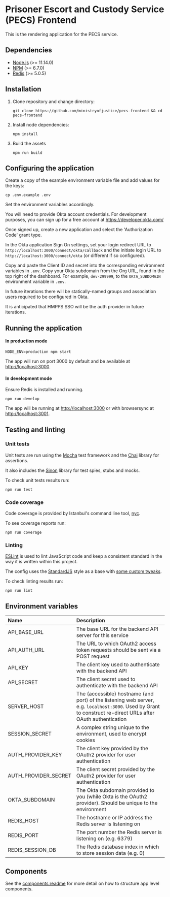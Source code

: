 # Prisoner Escort and Custody Service (PECS) Frontend

This is the rendering application for the PECS service.

## Dependencies

- [Node.js](https://nodejs.org/en/) (>= 11.14.0)
- [NPM](https://www.npmjs.com/) (>= 6.7.0)
- [Redis](https://redis.io/) (>= 5.0.5)

## Installation

1. Clone repository and change directory:

   ```
   git clone https://github.com/ministryofjustice/pecs-frontend && cd pecs-frontend
   ```

1. Install node dependencies:

   ```
   npm install
   ```

1. Build the assets

    ```
    npm run build
    ```

## Configuring the application

Create a copy of the example environment variable file and add values for the keys:

   ```
   cp .env.example .env
   ```

Set the environment variables accordingly.

You will need to provide Okta account credentials. For development purposes, you can sign up for a free account at https://developer.okta.com/

Once signed up, create a new application and select the 'Authorization Code' grant type.

In the Okta application Sign On settings, set your login redirect URL to `http://localhost:3000/connect/okta/callback` and the initiate login URL to `http://localhost:3000/connect/okta` (or different if so configured).

Copy and paste the Client ID and secret into the corresponding environment variables in `.env`. Copy your Okta subdomain from the Org URL, found in the top right of the dashboard. For example, `dev-299999`, to the `OKTA_SUBDOMAIN` environment variable in `.env`.

In future iterations there will be statically-named groups and association users required to be configured in Okta.

It is anticipated that HMPPS SSO will be the auth provider in future iterations.


## Running the application

#### In production mode

```
NODE_ENV=production npm start
```

The app will run on port 3000 by default and be available at [http://localhost:3000](http://localhost:3000).

#### In development mode

Ensure Redis is installed and running.

```
npm run develop
```

The app will be running at [http://localhost:3000](http://localhost:3000) or with browsersync at [http://localhost:3001](http://localhost:3001).

## Testing and linting

### Unit tests

Unit tests are run using the [Mocha](https://mochajs.org/) test framework and the [Chai](https://www.chaijs.com/) library for assertions.

It also includes the [Sinon](https://sinonjs.org/) library for test spies, stubs and mocks.

To check unit tests results run:

```
npm run test
```

### Code coverage

Code coverage is provided by Istanbul's command line tool, [nyc](https://www.npmjs.com/package/nyc).

To see coverage reports run:

```
npm run coverage
```

### Linting

[ESLint](https://eslint.org/) is used to lint JavaScript code and keep a consistent standard in the way it is written within this project.

The config uses the [StandardJS](https://standardjs.com/) style as a base with [some custom tweaks](./.eslintrc.js).

To check linting results run:

```
npm run lint
```

## Environment variables

| Name | Description |
|:-----|:------------|
| API_BASE_URL | The base URL for the backend API server for this service |
| API_AUTH_URL | The URL to which OAuth2 access token requests should be sent via a POST request |
| API_KEY | The client key used to authenticate with the backend API |
| API_SECRET | The client secret used to authenticate with the backend API |
| SERVER_HOST | The (accessible) hostname (and port) of the listening web server, e.g. `localhost:3000`. Used by Grant to construct re-direct URLs after OAuth authentication |
| SESSION_SECRET | A complex string unique to the environment, used to encrypt cookies |
| AUTH_PROVIDER_KEY | The client key provided by the OAuth2 provider for user authentication |
| AUTH_PROVIDER_SECRET | The client secret provided by the OAuth2 provider for user authentication |
| OKTA_SUBDOMAIN | The Okta subdomain provided to you (while Okta is the OAuth2 provider). Should be unique to the environment |
| REDIS_HOST | The hostname or IP address the Redis server is listening on |
| REDIS_PORT | The port number the Redis server is listening on (e.g. 6379) |
| REDIS_SESSION_DB | The Redis database index in which to store session data (e.g. 0) |

## Components

See the [components readme](./common/components/README.md) for more detail on how to structure app level components.
